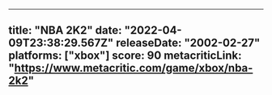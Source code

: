 
---
title: "NBA 2K2"
date: "2022-04-09T23:38:29.567Z"
releaseDate: "2002-02-27"
platforms: ["xbox"]
score: 90
metacriticLink: "https://www.metacritic.com/game/xbox/nba-2k2"
---
